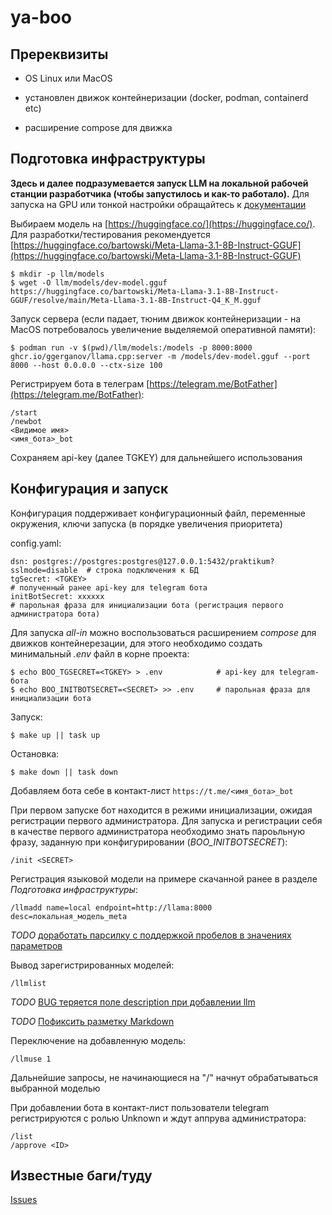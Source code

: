 # ya-boo

## Пререквизиты

- OS Linux или MacOS

- установлен движок контейнеризации (docker, podman, containerd etc)

- расширение compose для движка

## Подготовка инфраструктуры

**Здесь и далее подразумевается запуск LLM на локальной рабочей станции разработчика (чтобы запустилось и как-то работало).** Для запуска на GPU или тонкой настройки обращайтесь к [документации](https://github.com/ggerganov/llama.cpp)

Выбираем модель на [https://huggingface.co/](https://huggingface.co/). Для разработки/тестирования рекомендуется [https://huggingface.co/bartowski/Meta-Llama-3.1-8B-Instruct-GGUF](https://huggingface.co/bartowski/Meta-Llama-3.1-8B-Instruct-GGUF)

```
$ mkdir -p llm/models
$ wget -O llm/models/dev-model.gguf https://huggingface.co/bartowski/Meta-Llama-3.1-8B-Instruct-GGUF/resolve/main/Meta-Llama-3.1-8B-Instruct-Q4_K_M.gguf
```

Запуск сервера (если падает, тюним движок контейнеризации - на MacOS потребовалось увеличение выделяемой оперативной памяти):

```
$ podman run -v $(pwd)/llm/models:/models -p 8000:8000 ghcr.io/ggerganov/llama.cpp:server -m /models/dev-model.gguf --port 8000 --host 0.0.0.0 --ctx-size 100
```

Регистрируем бота в телеграм [https://telegram.me/BotFather](https://telegram.me/BotFather):

```
/start
/newbot
<Видимое имя>
<имя_бота>_bot
```

Сохраняем api-key (далее TGKEY) для дальнейшего использования

## Конфигурация и запуск

Конфигурация поддерживает конфигурационный файл, переменные окружения, ключи запуска (в порядке увеличения приоритета)

config.yaml:

```
dsn: postgres://postgres:postgres@127.0.0.1:5432/praktikum?sslmode=disable  # строка подключения к БД
tgSecret: <TGKEY>                                                           # полученный ранее api-key для telegram бота
initBotSecret: xxxxxx                                                       # парольная фраза для инициализации бота (регистрация первого администратора бота)
```

Для запуска *all-in* можно воспользоваться расширением *compose* для движков контейнерезации, для этого необходимо создать минимальный *.env* файл в корне проекта:

```
$ echo BOO_TGSECRET=<TGKEY> > .env            # api-key для telegram-бота
$ echo BOO_INITBOTSECRET=<SECRET> >> .env     # парольная фраза для инициализации бота
```

Запуск:

```
$ make up || task up
```

Остановка:

```
$ make down || task down
```

Добавляем бота себе в контакт-лист `https://t.me/<имя_бота>_bot`

При первом запуске бот находится в режими инициализации, ожидая регистрации первого администратора. Для запуска и регистрации себя в качестве первого администратора необходимо знать пароьльную фразу, заданную при конфигурировании (*BOO_INITBOTSECRET*):

```
/init <SECRET>
```

Регистрация языковой модели на примере скачанной ранее в разделе *Подготовка инфраструктуры*:

```
/llmadd name=local endpoint=http://llama:8000 desc=локальная_модель_meta
```

*TODO* [доработать парсилку с поддержкой пробелов в значениях параметров](https://github.com/sejo412/ya-boo/issues/20)

Вывод зарегистрированных моделей:

```
/llmlist
```

*TODO* [BUG теряется поле description при добавлении llm](https://github.com/sejo412/ya-boo/issues/21)

*TODO* [Пофиксить разметку Markdown](https://github.com/sejo412/ya-boo/issues/14)

Переключение на добавленную модель:

```
/llmuse 1
```

Дальнейшие запросы, не начинающиеся на "/" начнут обрабатываться выбранной моделью

При добавлении бота в контакт-лист пользователи telegram регистрируются с ролью Unknown и ждут аппрува администратора:

```
/list
/approve <ID>
```

## Известные баги/туду

[Issues](https://github.com/sejo412/ya-boo/issues)
